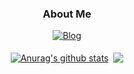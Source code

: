 <h3 align="center"> About Me </h3>

<p align="center">
  <a href="https://jinhyun.blog"><img alt="Blog" src="https://img.shields.io/badge/Github Pages-222222?style=plastic&logo=githubpages"></a>
  <br>
  <br>
  <a href="https://github.com/anuraghazra/github-readme-stats"><img align="center" src="https://github-readme-stats.vercel.app/api?username=harryjhin&show_icons=true&include_all_commits=true&theme=buefy&hide_border=true" alt="Anurag's github stats"></a>&nbsp
  <a href="https://github.com/anuraghazra/github-readme-stats"><img align="center" src="https://github-readme-stats.vercel.app/api/top-langs/?username=harryjhin&layout=compact&theme=buefy&hide_border=true"></a>
</p>
